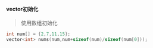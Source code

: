 #### vector初始化

>使用数组初始化

```c++
int num[] = {2,7,11,15};
vector<int> nums(num,num+sizeof(num)/sizeof(num[0]));
```

